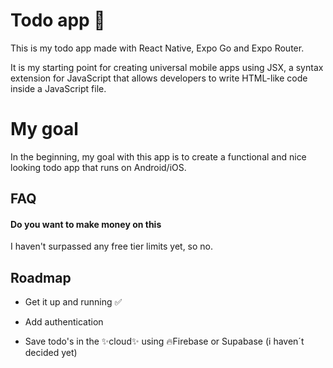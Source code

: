 
# Todo app 🚀

This is my todo app made with React Native, Expo Go and Expo Router. 

It is my starting point for creating universal mobile apps using JSX, a syntax extension for JavaScript that allows developers to write HTML-like code inside a JavaScript file.

# My goal

In the beginning, my goal with this app is to create a functional and nice looking todo app that runs on Android/iOS.
## FAQ

#### Do you want to make money on this

I haven't surpassed any free tier limits yet, so no.


## Roadmap

- Get it up and running ✅

- Add authentication

- Save todo's in the ✨cloud✨ using 🔥Firebase or Supabase (i haven´t decided yet)

